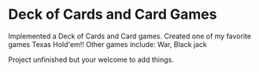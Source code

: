 # Deck of Cards and Card Games

Implemented a Deck of Cards and Card games.
Created one of my favorite games Texas Hold'em!!
Other games include: War, Black jack


Project unfinished but your welcome to add things.
